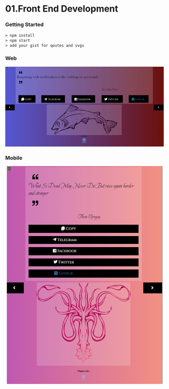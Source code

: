 # 01.Front End Development

### Getting Started

```
> npm install
> npm start
> add your gist for qoutes and svgs
```

### Web

<p align="center">
  <img src="https://github.com/Rockstar4400/Freecodecamp-Projects/blob/main/01.Front%20End%20Development/01.random_quote_machine/src/content/C1Resize.PNG?raw=true" alt="Sublime's custom image"/>
</p>

### Mobile
<p align="center">
  <img src="https://github.com/Rockstar4400/Freecodecamp-Projects/blob/main/01.Front%20End%20Development/01.random_quote_machine/src/content/C2.PNG?raw=true"/>
</p>

